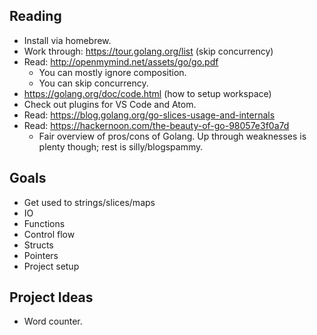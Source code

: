 ## Reading

* Install via homebrew.
* Work through: https://tour.golang.org/list (skip concurrency)
* Read: http://openmymind.net/assets/go/go.pdf
  * You can mostly ignore composition.
  * You can skip concurrency.
* https://golang.org/doc/code.html (how to setup workspace)
* Check out plugins for VS Code and Atom.
* Read: https://blog.golang.org/go-slices-usage-and-internals
* Read: https://hackernoon.com/the-beauty-of-go-98057e3f0a7d
    * Fair overview of pros/cons of Golang. Up through weaknesses is
      plenty though; rest is silly/blogspammy.

## Goals

* Get used to strings/slices/maps
* IO
* Functions
* Control flow
* Structs
* Pointers
* Project setup

## Project Ideas

* Word counter.

